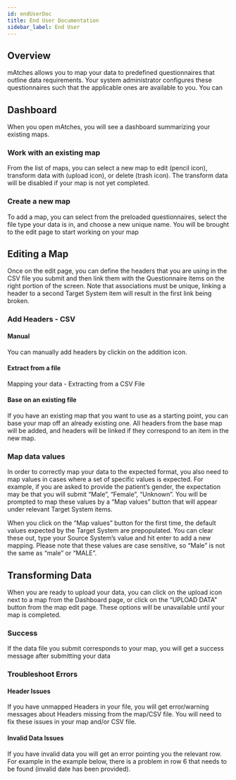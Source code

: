 ```yaml
---
id: endUserDoc
title: End User Documentation
sidebar_label: End User
---
```


## Overview

mAtches allows you to map your data to predefined questionnaires that outline data requirements. Your system administrator configures these questionnaires such that the applicable ones are available to you. You can 


## Dashboard

When you open mAtches, you will see a dashboard summarizing your existing maps.

### Work with an existing map

From the list of maps, you can select a new map to edit (pencil icon), transform data with (upload icon), or delete (trash icon). The transform data will be disabled if your map is not yet completed.

### Create a new map

To add a map, you can select from the preloaded questionnaires, select the file type your data is in, and choose a new unique name. You will be brought to the edit page to start working on your map

## Editing a Map

Once on the edit page, you can define the headers that you are using in the CSV file you submit and then link them with the Questionnaire items on the right portion of the screen. Note that associations must be unique, linking a header to a second Target System item will result in the first link being broken.

### Add Headers - CSV

#### Manual

You can manually add headers by clickin on the addition icon.

#### Extract from a file

Mapping your data - Extracting from a CSV File

#### Base on an existing file
If you have an existing map that you want to use as a starting point, you can base your map off an already existing one. All headers from the base map will be added, and headers will be linked if they correspond to an item in the new map.

### Map data values

In order to correctly map your data to the expected format, you also need to map values in cases where a set of specific values is expected. For example, if you are asked to provide the patient’s gender, the expectation may be that you will submit “Male”, “Female”, “Unknown”. You will be prompted to map these values by a “Map values” button that will appear under relevant Target System items.

When you click on the “Map values” button for the first time, the default values expected by the Target System are prepopulated. You can clear these out, type your Source System’s value and hit enter to add a new mapping. Please note that these values are case sensitive, so “Male” is not the same as “male” or “MALE”. 

## Transforming Data

When you are ready to upload your data, you can click on the upload icon next to a map from the Dashboard page, or click on the “UPLOAD DATA” button from the map edit page. These options will be unavailable until your map is completed.

### Success

If the data file you submit corresponds to your map, you will get a success message after submitting your data

### Troubleshoot Errors 

#### Header Issues

If you have unmapped Headers in your file, you will get error/warning messages about Headers missing from the map/CSV file. You will need to fix these issues in your map and/or CSV file.

#### Invalid Data Issues
If you have invalid data you will get an error pointing you the relevant row. For example in the example below, there is a problem in row 6 that needs to be found (invalid date has been provided).
